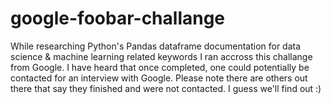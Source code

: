 # google-foobar-challange
While researching Python's Pandas dataframe documentation for data science &amp; machine learning related keywords I ran accross this challange from Google.  I have heard that once completed, one could potentially be contacted for an interview with Google. Please note there are others out there that say they finished and were not contacted. I guess we'll find out :) 

